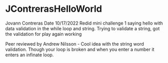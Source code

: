 # JContrerasHelloWorld
Jovann Contreras
Date 10/17/2022
Redid mini challenge 1 saying hello with data validation in the while loop and string.
Trying to validate a string, got the validation for play again working

Peer reviewed by Andrew Nilsson - Cool idea with the string word validation. Though your loop is broken and when you enter a number it enters an infinate loop.